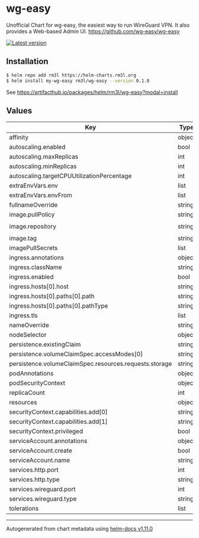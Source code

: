 # wg-easy

Unofficial Chart for wg-easy, the easiest way to run WireGuard VPN.
It also provides a Web-based Admin UI.
https://github.com/wg-easy/wg-easy

[![Latest version](https://img.shields.io/badge/latest_version-0.1.0-blue)](https://artifacthub.io/packages/helm/rm3l/wg-easy)

## Installation

```bash
$ helm repo add rm3l https://helm-charts.rm3l.org
$ helm install my-wg-easy rm3l/wg-easy --version 0.1.0
```

See https://artifacthub.io/packages/helm/rm3l/wg-easy?modal=install

## Values

| Key | Type | Default | Description |
|-----|------|---------|-------------|
| affinity | object | `{}` |  |
| autoscaling.enabled | bool | `false` |  |
| autoscaling.maxReplicas | int | `100` |  |
| autoscaling.minReplicas | int | `1` |  |
| autoscaling.targetCPUUtilizationPercentage | int | `80` |  |
| extraEnvVars.env | list | `[]` |  |
| extraEnvVars.envFrom | list | `[]` |  |
| fullnameOverride | string | `""` |  |
| image.pullPolicy | string | `"IfNotPresent"` |  |
| image.repository | string | `"ghcr.io/wg-easy/wg-easy"` |  |
| image.tag | string | `""` |  |
| imagePullSecrets | list | `[]` |  |
| ingress.annotations | object | `{}` |  |
| ingress.className | string | `""` |  |
| ingress.enabled | bool | `false` |  |
| ingress.hosts[0].host | string | `"wg-easy.local"` |  |
| ingress.hosts[0].paths[0].path | string | `"/"` |  |
| ingress.hosts[0].paths[0].pathType | string | `"ImplementationSpecific"` |  |
| ingress.tls | list | `[]` |  |
| nameOverride | string | `""` |  |
| nodeSelector | object | `{}` |  |
| persistence.existingClaim | string | `nil` |  |
| persistence.volumeClaimSpec.accessModes[0] | string | `"ReadWriteOnce"` |  |
| persistence.volumeClaimSpec.resources.requests.storage | string | `"5Gi"` |  |
| podAnnotations | object | `{}` |  |
| podSecurityContext | object | `{}` |  |
| replicaCount | int | `1` |  |
| resources | object | `{}` |  |
| securityContext.capabilities.add[0] | string | `"NET_ADMIN"` |  |
| securityContext.capabilities.add[1] | string | `"SYS_MODULE"` |  |
| securityContext.privileged | bool | `true` |  |
| serviceAccount.annotations | object | `{}` |  |
| serviceAccount.create | bool | `true` |  |
| serviceAccount.name | string | `""` |  |
| services.http.port | int | `51821` |  |
| services.http.type | string | `"ClusterIP"` |  |
| services.wireguard.port | int | `30000` |  |
| services.wireguard.type | string | `"NodePort"` |  |
| tolerations | list | `[]` |  |

----------------------------------------------
Autogenerated from chart metadata using [helm-docs v1.11.0](https://github.com/norwoodj/helm-docs/releases/v1.11.0)
